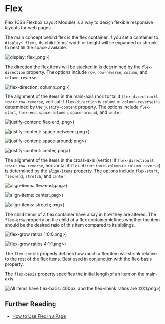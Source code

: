 # Flex

Flex (CSS Flexbox Layout Module) is a way to design flexible responsive layouts for web pages.

The main concept behind flex is the flex container. If you set a container to `display: flex;`, its child items' width or height will be expanded or shrunk to best fill the space available.

![display: flex;](images/image-248.png).png>)

The direction the flex items will be stacked in is determined by the `flex-direction` property. The options include `row`, `row-reverse`, `column`, and `column-reverse`.

![flex-direction: column;](images/image-1713.png).png>)

The alignment of the items in the main-axis (horizontal if `flex-direction` is `row` or `row-reverse`, vertical if `flex-direction` is `column` or `column-reverse`) is determined by the `justify-content` property. The options include `flex-start`, `flex-end`, `space-between`, `space-around`, and `center`.

![justify-content: flex-end;](images/image-1301.png).png>)

![justify-content: space-between;](images/image-1485.png).png>)

![justify-content: space-around;](images/image-1191.png).png>)

![justify-content: center;](images/image-1364.png).png>)

The alignment of the items in the cross-axis (vertical if `flex-direction` is `row` or `row-reverse`, horizontal if `flex-direction` is `column` or `column-reverse`) is determined by the `align-items` property. The options include `flex-start`, `flex-end`, `stretch`, and `center`.

![align-items: flex-end;](images/image-5.png).png>)

![align-items: center;](images/image-1365.png).png>)

![align-items: stretch;](images/image-539.png).png>)

The child items of a flex container have a say in how they are altered. The `flex-grow` property on the child of a flex container defines whether the item should be the desired ratio of this item compared to its siblings.

![flex-grow ratios 1:0:0](images/image-952.png).png>)

![flex-grow ratios 4:1:1](images/image-1565.png).png>)

The `flex-shrink` property defines how much a flex item will shrink relative to the rest of the flex items. Best used in conjunction with the flex-basis property.

The `flex-basis` property specifies the initial length of an item on the main-axis.

![All items have flex-basis: 400px, and the flex-shrink ratios are 1:0:1](images/image-308.png).png>)

## Further Reading

* [How to Use Flex in a Page](../../how-tos/apps/use-flex.md)







